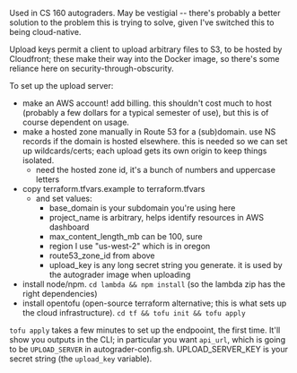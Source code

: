 Used in CS 160 autograders. May be vestigial -- there's probably a better solution to the problem this is trying to solve, given I've switched this to being cloud-native.

Upload keys permit a client to upload arbitrary files to S3, to be hosted by Cloudfront; these make their way into the Docker image, so there's some reliance here on security-through-obscurity.


To set up the upload server:

- make an AWS account! add billing. this shouldn't cost much to host (probably a few dollars for a typical semester of use), but this is of course dependent on usage.
- make a hosted zone manually in Route 53 for a (sub)domain. use NS records if the domain is hosted elsewhere. this is needed so we can set up wildcards/certs; each upload gets its own origin to keep things isolated.
  - need the hosted zone id, it's a bunch of numbers and uppercase letters
- copy terraform.tfvars.example to terraform.tfvars
  - and set values:
    - base_domain is your subdomain you're using here
    - project_name is arbitrary, helps identify resources in AWS dashboard
    - max_content_length_mb can be 100, sure
    - region I use "us-west-2" which is in oregon
    - route53_zone_id from above
    - upload_key is any long secret string you generate. it is used by the autograder image when uploading
- install node/npm. `cd lambda && npm install` (so the lambda zip has the right dependencies)
- install opentofu (open-source terraform alternative; this is what sets up the cloud infrastructure). `cd tf && tofu init && tofu apply`


`tofu apply` takes a few minutes to set up the endpooint, the first time. It'll show you outputs in the CLI; in particular you want `api_url`, which is going to be `UPLOAD_SERVER` in autograder-config.sh. UPLOAD_SERVER_KEY is your secret string (the `upload_key` variable).
